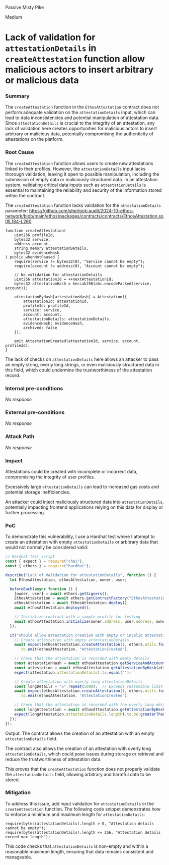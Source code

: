 Passive Misty Pike

Medium

# Lack of validation for `attestationDetails` in `createAttestation` function allow malicious actors to insert arbitrary or malicious data

### Summary

The `createAttestation` function in the `EthosAttestation` contract does not perform adequate validation on the `attestationDetails` input, which can lead to data inconsistencies and potential manipulation of attestation data. Since `attestationDetails` is crucial to the integrity of an attestation, any lack of validation here creates opportunities for malicious actors to insert arbitrary or malicious data, potentially compromising the authenticity of attestations on the platform.

### Root Cause

The `createAttestation` function allows users to create new attestations linked to their profiles. However, the `attestationDetails` input lacks thorough validation, leaving it open to possible manipulation, including the submission of empty data or maliciously structured data. In an attestation system, validating critical data inputs such as `attestationDetails` is essential to maintaining the reliability and security of the information stored within the contract.

The `createAttestation` function lacks validation for the `attestationDetails` parameter:
https://github.com/sherlock-audit/2024-10-ethos-network/blob/main/ethos/packages/contracts/contracts/EthosAttestation.sol#L184-L260
```solidity
function createAttestation(
    uint256 profileId,
    bytes32 service,
    address account,
    string memory attestationDetails,
    bytes32 evidenceHash
) public whenNotPaused {
    require(service != bytes32(0), "Service cannot be empty");
    require(account != address(0), "Account cannot be empty");

    // No validation for attestationDetails
    uint256 attestationId = ++nextAttestationId;
    bytes32 attestationHash = keccak256(abi.encodePacked(service, account));

    attestationByHash[attestationHash] = Attestation({
        attestationId: attestationId,
        profileId: profileId,
        service: service,
        account: account,
        attestationDetails: attestationDetails,
        evidenceHash: evidenceHash,
        archived: false
    });

    emit AttestationCreated(attestationId, service, account, profileId);
}
```
The lack of checks on `attestationDetails` here allows an attacker to pass an empty string, overly long strings, or even maliciously structured data in this field, which could undermine the trustworthiness of the attestation record.

### Internal pre-conditions

_No response_

### External pre-conditions

_No response_

### Attack Path

_No response_

### Impact

Attestations could be created with incomplete or incorrect data, compromising the integrity of user profiles.

Excessively large `attestationDetails` can lead to increased gas costs and potential storage inefficiencies.

An attacker could inject maliciously structured data into `attestationDetails`, potentially impacting frontend applications relying on this data for display or further processing.

### PoC

To demonstrate this vulnerability, I use a Hardhat test where I attempt to create an attestation with empty `attestationDetails` or arbitrary data that would not normally be considered valid:
```javascript
// Hardhat test script
const { expect } = require("chai");
const { ethers } = require("hardhat");

describe("Lack of Validation for attestationDetails", function () {
  let EthosAttestation, ethosAttestation, owner, user;

  beforeEach(async function () {
    [owner, user] = await ethers.getSigners();
    EthosAttestation = await ethers.getContractFactory("EthosAttestation");
    ethosAttestation = await EthosAttestation.deploy();
    await ethosAttestation.deployed();

    // Initialize contract with a sample profile for testing
    await ethosAttestation.initialize(owner.address, user.address, owner.address);
  });

  it("should allow attestation creation with empty or invalid attestationDetails", async function () {
    // Create attestation with empty attestationDetails
    await expect(ethosAttestation.createAttestation(1, ethers.utils.formatBytes32String("Service1"), user.address, "", ethers.utils.formatBytes32String("EvidenceHash")))
      .to.emit(ethosAttestation, "AttestationCreated");

    // Check that the attestation is recorded with empty details
    const attestationHash = await ethosAttestation.getServiceAndAccountHash("Service1", user.address);
    const attestation = await ethosAttestation.getAttestationByHash(attestationHash);
    expect(attestation.attestationDetails).to.equal("");

    // Create attestation with overly long attestationDetails
    const longDetails = "x".repeat(5000);  // Exceeds reasonable limit
    await expect(ethosAttestation.createAttestation(1, ethers.utils.formatBytes32String("Service1"), user.address, longDetails, ethers.utils.formatBytes32String("EvidenceHash")))
      .to.emit(ethosAttestation, "AttestationCreated");

    // Check that the attestation is recorded with the overly long details
    const longAttestation = await ethosAttestation.getAttestationByHash(attestationHash);
    expect(longAttestation.attestationDetails.length).to.be.greaterThan(256);  // Confirm abnormal length
  });
});
```
Output:
The contract allows the creation of an attestation with an empty `attestationDetails` field.

The contract also allows the creation of an attestation with overly long `attestationDetails`, which could pose issues during storage or retrieval and reduce the trustworthiness of attestation data.

This proves that the `createAttestation` function does not properly validate the `attestationDetails` field, allowing arbitrary and  harmful data to be stored.

### Mitigation

To address this issue, add input validation for `attestationDetails` in the `createAttestation` function. The following code snippet demonstrates how to enforce a minimum and maximum length for `attestationDetails`:
```solidity
require(bytes(attestationDetails).length > 0, "Attestation details cannot be empty");
require(bytes(attestationDetails).length <= 256, "Attestation details exceed max length");
```
This code checks that `attestationDetails` is non-empty and within a reasonable maximum length, ensuring that data remains consistent and manageable.